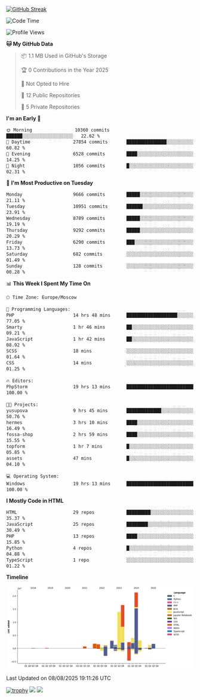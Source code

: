 [![GitHub Streak](https://github-readme-streak-stats.herokuapp.com/?user=yogik10)](https://git.io/streak-stats)
<!--START_SECTION:waka-->
![Code Time](http://img.shields.io/badge/Code%20Time-1%2C555%20hrs%2022%20mins-blue)

![Profile Views](http://img.shields.io/badge/Profile%20Views-0-blue)

**🐱 My GitHub Data** 

> 📦 1.1 MB Used in GitHub's Storage 
 > 
> 🏆 0 Contributions in the Year 2025
 > 
> 🚫 Not Opted to Hire
 > 
> 📜 12 Public Repositories 
 > 
> 🔑 5 Private Repositories 
 > 
**I'm an Early 🐤** 

```text
🌞 Morning                10360 commits       ██████░░░░░░░░░░░░░░░░░░░   22.62 % 
🌆 Daytime                27854 commits       ███████████████░░░░░░░░░░   60.82 % 
🌃 Evening                6528 commits        ████░░░░░░░░░░░░░░░░░░░░░   14.25 % 
🌙 Night                  1056 commits        █░░░░░░░░░░░░░░░░░░░░░░░░   02.31 % 
```
📅 **I'm Most Productive on Tuesday** 

```text
Monday                   9666 commits        █████░░░░░░░░░░░░░░░░░░░░   21.11 % 
Tuesday                  10951 commits       ██████░░░░░░░░░░░░░░░░░░░   23.91 % 
Wednesday                8789 commits        █████░░░░░░░░░░░░░░░░░░░░   19.19 % 
Thursday                 9292 commits        █████░░░░░░░░░░░░░░░░░░░░   20.29 % 
Friday                   6290 commits        ███░░░░░░░░░░░░░░░░░░░░░░   13.73 % 
Saturday                 682 commits         ░░░░░░░░░░░░░░░░░░░░░░░░░   01.49 % 
Sunday                   128 commits         ░░░░░░░░░░░░░░░░░░░░░░░░░   00.28 % 
```


📊 **This Week I Spent My Time On** 

```text
🕑︎ Time Zone: Europe/Moscow

💬 Programming Languages: 
PHP                      14 hrs 48 mins      ███████████████████░░░░░░   77.05 % 
Smarty                   1 hr 46 mins        ██░░░░░░░░░░░░░░░░░░░░░░░   09.21 % 
JavaScript               1 hr 42 mins        ██░░░░░░░░░░░░░░░░░░░░░░░   08.92 % 
SCSS                     18 mins             ░░░░░░░░░░░░░░░░░░░░░░░░░   01.64 % 
CSS                      14 mins             ░░░░░░░░░░░░░░░░░░░░░░░░░   01.25 % 

🔥 Editors: 
PhpStorm                 19 hrs 13 mins      █████████████████████████   100.00 % 

🐱‍💻 Projects: 
yusupova                 9 hrs 45 mins       █████████████░░░░░░░░░░░░   50.76 % 
hermes                   3 hrs 10 mins       ████░░░░░░░░░░░░░░░░░░░░░   16.49 % 
fossa-shop               2 hrs 59 mins       ████░░░░░░░░░░░░░░░░░░░░░   15.55 % 
topform                  1 hr 7 mins         █░░░░░░░░░░░░░░░░░░░░░░░░   05.85 % 
assets                   47 mins             █░░░░░░░░░░░░░░░░░░░░░░░░   04.10 % 

💻 Operating System: 
Windows                  19 hrs 13 mins      █████████████████████████   100.00 % 
```

**I Mostly Code in HTML** 

```text
HTML                     29 repos            █████████░░░░░░░░░░░░░░░░   35.37 % 
JavaScript               25 repos            ████████░░░░░░░░░░░░░░░░░   30.49 % 
PHP                      13 repos            ████░░░░░░░░░░░░░░░░░░░░░   15.85 % 
Python                   4 repos             █░░░░░░░░░░░░░░░░░░░░░░░░   04.88 % 
TypeScript               1 repo              ░░░░░░░░░░░░░░░░░░░░░░░░░   01.22 % 
```



**Timeline**

![Lines of Code chart](https://raw.githubusercontent.com/Yogik10/Yogik10/main/assets/bar_graph.png)


 Last Updated on 08/08/2025 19:11:26 UTC
<!--END_SECTION:waka-->
[![trophy](https://github-profile-trophy.vercel.app/?username=yogik10)](https://github.com/ryo-ma/github-profile-trophy)
![](https://github-profile-summary-cards.vercel.app/api/cards/profile-details?username=yogik10&theme=solarized_dark)
![](https://github-profile-summary-cards.vercel.app/api/cards/most-commit-language?username=yogik10&theme=solarized_dark)


